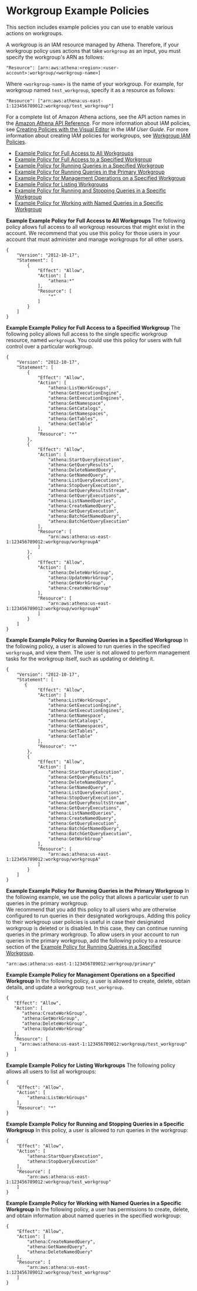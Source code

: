 # Workgroup Example Policies<a name="example-policies-workgroup"></a>

This section includes example policies you can use to enable various actions on workgroups\.

A workgroup is an IAM resource managed by Athena\. Therefore, if your workgroup policy uses actions that take `workgroup` as an input, you must specify the workgroup's ARN as follows:

```
"Resource": [arn:aws:athena:<region>:<user-account>:workgroup/<workgroup-name>]
```

Where `<workgroup-name>` is the name of your workgroup\. For example, for workgroup named `test_workgroup`, specify it as a resource as follows:

```
"Resource": ["arn:aws:athena:us-east-1:123456789012:workgroup/test_workgroup"]
```

For a complete list of Amazon Athena actions, see the API action names in the [Amazon Athena API Reference](https://docs.aws.amazon.com/athena/latest/APIReference/)\. For more information about IAM policies, see [Creating Policies with the Visual Editor](https://docs.aws.amazon.com/IAM/latest/UserGuide/access_policies_create.html#access_policies_create-visual-editor) in the *IAM User Guide*\. For more information about creating IAM policies for workgroups, see [Workgroup IAM Policies](workgroups-iam-policy.md)\.
+ [Example Policy for Full Access to All Workgroups](#example1-full-access-all-wkgs)
+ [Example Policy for Full Access to a Specified Workgroup](#example2-full-access-this-wkg)
+ [Example Policy for Running Queries in a Specified Workgroup](#example3-user-access)
+ [Example Policy for Running Queries in the Primary Workgroup](#example4-run-in-primary-access)
+ [Example Policy for Management Operations on a Specified Workgroup](#example5-manage-wkgs-access)
+ [Example Policy for Listing Workgroups](#example6-list-all-wkgs-access)
+ [Example Policy for Running and Stopping Queries in a Specific Workgroup](#example7-run-queries-access)
+ [Example Policy for Working with Named Queries in a Specific Workgroup](#example8-named-queries-access)

**Example Example Policy for Full Access to All Workgroups**  <a name="example1-full-access-all-wkgs"></a>
The following policy allows full access to all workgroup resources that might exist in the account\. We recommend that you use this policy for those users in your account that must administer and manage workgroups for all other users\.  

```
{
    "Version": "2012-10-17",
    "Statement": [
        {
            "Effect": "Allow",
            "Action": [
                "athena:*"
            ],
            "Resource": [
                "*"
            ]
        }
    ]
}
```

**Example Example Policy for Full Access to a Specified Workgroup**  <a name="example2-full-access-this-wkg"></a>
The following policy allows full access to the single specific workgroup resource, named `workgroupA`\. You could use this policy for users with full control over a particular workgroup\.  

```
{
    "Version": "2012-10-17",
    "Statement": [
        {
            "Effect": "Allow",
            "Action": [
                "athena:ListWorkGroups",
                "athena:GetExecutionEngine",
                "athena:GetExecutionEngines",
                "athena:GetNamespace",
                "athena:GetCatalogs",
                "athena:GetNamespaces",
                "athena:GetTables",
                "athena:GetTable"
            ],
            "Resource": "*"
        },
        {
            "Effect": "Allow",
            "Action": [
                "athena:StartQueryExecution",
                "athena:GetQueryResults",
                "athena:DeleteNamedQuery",
                "athena:GetNamedQuery",
                "athena:ListQueryExecutions",
                "athena:StopQueryExecution",
                "athena:GetQueryResultsStream",
                "athena:GetQueryExecutions",
                "athena:ListNamedQueries",
                "athena:CreateNamedQuery",
                "athena:GetQueryExecution",
                "athena:BatchGetNamedQuery",
                "athena:BatchGetQueryExecution"
            ],
            "Resource": [
                "arn:aws:athena:us-east-1:123456789012:workgroup/workgroupA"
            ]
        },
        {
            "Effect": "Allow",
            "Action": [
                "athena:DeleteWorkGroup",
                "athena:UpdateWorkGroup",
                "athena:GetWorkGroup",
                "athena:CreateWorkGroup"
            ],
            "Resource": [
                "arn:aws:athena:us-east-1:123456789012:workgroup/workgroupA"
            ]
        }
    ]
}
```

**Example Example Policy for Running Queries in a Specified Workgroup**  <a name="example3-user-access"></a>
In the following policy, a user is allowed to run queries in the specified `workgroupA`, and view them\. The user is not allowed to perform management tasks for the workgroup itself, such as updating or deleting it\.   

```
{
    "Version": "2012-10-17",
    "Statement": [
       {
            "Effect": "Allow",
            "Action": [
                "athena:ListWorkGroups",
                "athena:GetExecutionEngine",
                "athena:GetExecutionEngines",
                "athena:GetNamespace",
                "athena:GetCatalogs",
                "athena:GetNamespaces",
                "athena:GetTables",
                "athena:GetTable"
            ],
            "Resource": "*"
        },
        {
            "Effect": "Allow",
            "Action": [
                "athena:StartQueryExecution",
                "athena:GetQueryResults",
                "athena:DeleteNamedQuery",
                "athena:GetNamedQuery",
                "athena:ListQueryExecutions",
                "athena:StopQueryExecution",
                "athena:GetQueryResultsStream",
                "athena:GetQueryExecutions",
                "athena:ListNamedQueries",
                "athena:CreateNamedQuery",
                "athena:GetQueryExecution",
                "athena:BatchGetNamedQuery",
                "athena:BatchGetQueryExecution", 
                "athena:GetWorkGroup" 
            ],
            "Resource": [
                "arn:aws:athena:us-east-1:123456789012:workgroup/workgroupA"
            ]
        }
    ]
}
```

**Example Example Policy for Running Queries in the Primary Workgroup**  <a name="example4-run-in-primary-access"></a>
In the following example, we use the policy that allows a particular user to run queries in the primary workgroup\.   
We recommend that you add this policy to all users who are otherwise configured to run queries in their designated workgroups\. Adding this policy to their workgroup user policies is useful in case their designated workgroup is deleted or is disabled\. In this case, they can continue running queries in the primary workgroup\.
To allow users in your account to run queries in the primary workgroup, add the following policy to a resource section of the [Example Policy for Running Queries in a Specified Workgroup](#example3-user-access)\.  

```
"arn:aws:athena:us-east-1:123456789012:workgroup/primary"
```

**Example Example Policy for Management Operations on a Specified Workgroup**  <a name="example5-manage-wkgs-access"></a>
In the following policy, a user is allowed to create, delete, obtain details, and update a workgroup `test_workgroup`\.   

```
{
   "Effect": "Allow",
   "Action": [
      "athena:CreateWorkGroup", 
      "athena:GetWorkGroup", 
      "athena:DeleteWorkGroup", 
      "athena:UpdateWorkGroup"
   ],
   "Resource": [
     "arn:aws:athena:us-east-1:123456789012:workgroup/test_workgroup"
   ]
}
```

**Example Example Policy for Listing Workgroups**  <a name="example6-list-all-wkgs-access"></a>
The following policy allows all users to list all workgroups:  

```
{
    "Effect": "Allow",
    "Action": [
        "athena:ListWorkGroups"
    ],
    "Resource": "*"
}
```

**Example Example Policy for Running and Stopping Queries in a Specific Workgroup**  <a name="example7-run-queries-access"></a>
In this policy, a user is allowed to run queries in the workgroup:  

```
{
    "Effect": "Allow",
    "Action": [
        "athena:StartQueryExecution",
        "athena:StopQueryExecution"
    ],
    "Resource": [
        "arn:aws:athena:us-east-1:123456789012:workgroup/test_workgroup"
    ]
}
```

**Example Example Policy for Working with Named Queries in a Specific Workgroup**  <a name="example8-named-queries-access"></a>
In the following policy, a user has permissions to create, delete, and obtain information about named queries in the specified workgroup:  

```
{
    "Effect": "Allow",
    "Action": [
        "athena:CreateNamedQuery",
        "athena:GetNamedQuery",
        "athena:DeleteNamedQuery"
    ],
    "Resource": [
        "arn:aws:athena:us-east-1:123456789012:workgroup/test_workgroup"
    ]
}
```
